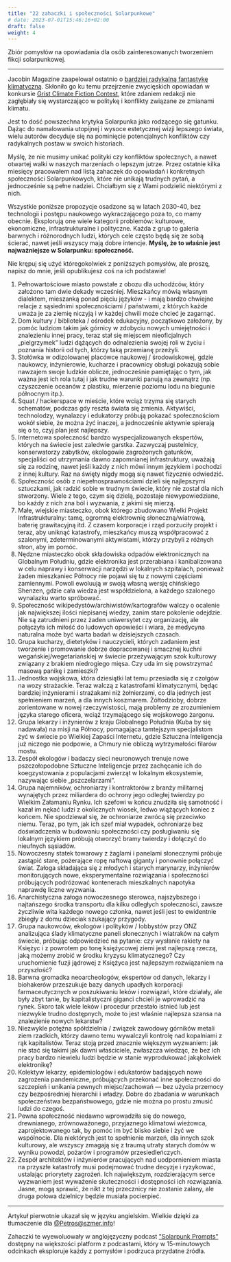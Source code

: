 ```yaml
---
title: "22 zahaczki i społeczności Solarpunkowe"
# date: 2023-07-01T15:46:16+02:00
draft: false
weight: 4
---
```


Zbiór pomysłów na opowiadania dla osób zainteresowanych tworzeniem fikcji solarpunkowej.

---

Jacobin Magazine zaapelował ostatnio o [bardziej radykalną fantastykę klimatyczną]((https://www.jacobinmag.com/2021/10/climate-fiction-imagine-2200-grist-review-futurism)). Skłoniło go ku temu przejrzenie zwycięskich opowiadań w konkursie [Grist Climate Fiction Contest](https://grist.org/fix/series/imagine-2200-climate-fiction/), które zdaniem redakcji nie zagłębiały się wystarczająco w politykę i konflikty związane ze zmianami klimatu.

Jest to dość powszechna krytyka Solarpunka jako rodzącego się gatunku. Dążąc do namalowania utopijnej i wysoce estetycznej wizji lepszego świata, wielu autorów decyduje się na pominięcie  potencjalnych konfliktów czy radykalnych postaw w swoich historiach.

Myślę, że nie musimy unikać polityki czy konfliktów społecznych, a nawet otwartej walki w naszych marzeniach o lepszym jutrze. Przez ostatnie kilka miesięcy pracowałem nad listą zahaczek do opowiadań i konkretnych społeczności Solarpunkowych, które nie unikają trudnych pytań, a jednocześnie są pełne nadziei. Chciałbym się z Wami podzielić niektórymi z nich.

Wszystkie poniższe propozycje osadzone są w latach 2030-40, bez technologii i postępu naukowego wykraczającego poza to, co mamy obecnie. Eksplorują one wiele kategorii problemów: kulturowe, ekonomiczne, infrastrukturalne i polityczne. Każda z grup to galeria barwnych i różnorodnych ludzi, których cele często będą się ze sobą ścierać, nawet jeśli wszyscy mają dobre intencje. **Myślę, że to właśnie jest najważniejsze w Solarpunku: społeczność.**

Nie krępuj się użyć któregokolwiek z poniższych pomysłów, ale proszę, napisz do mnie, jeśli opublikujesz coś na ich podstawie!

1. Pełnowartościowe miasto powstałe z obozu dla uchodźców, który założono tam dwie dekady wcześniej. Mieszkańcy mówią własnym dialektem, mieszanką ponad pięciu języków - i mają bardzo chwiejne relacje z sąsiednimi społecznościami / państwami, z których każde uważa je za ziemię niczyją i w każdej chwili może chcieć je zagarnąć.
2. Dom kultury / biblioteka / ośrodek edukacyjny, początkowo założony, by pomóc ludziom takim jak górnicy w zdobyciu nowych umiejętności i znalezieniu innej pracy, teraz stał się miejscem nieoficjalnych „pielgrzymek” ludzi dążących do odnalezienia swojej roli w życiu i poznania historii od tych, którzy taką przemianę przeżyli.
3. Stołówka w odizolowanej placówce naukowej / środowiskowej, gdzie naukowcy, inżynierowie, kucharze i pracownicy obsługi pokazują sobie nawzajem swoje ludzkie oblicze, jednocześnie pamiętając o tym, jak ważna jest ich rola tutaj i jak trudne warunki panują na zewnątrz (np. czyszczenie oceanów z plastiku, mierzenie poziomu lodu na biegunie północnym itp.).
4. Squat / hackerspace w mieście, które wciąż trzyma się starych schematów, podczas gdy reszta świata się zmienia. Aktywiści, technolodzy, wynalazcy i edukatorzy próbują pokazać społecznościom wokół siebie, że można żyć inaczej, a jednocześnie aktywnie spierają się o to, czyj plan jest najlepszy.
5. Internetowa społeczność bardzo wyspecjalizowanych ekspertów, których na świecie jest zaledwie garstka. Zazwyczaj pustelnicy, konserwatorzy zabytków, ekologowie zagrożonych gatunków, specjaliści od utrzymania dawno zapomnianej infrastruktury, uważają się za rodzinę, nawet jeśli każdy z nich mówi innym językiem i pochodzi z innej kultury. Raz na święty nigdy mogą się nawet fizycznie odwiedzić.
6. Społeczność osób z niepełnosprawnościami dzieli się najlepszymi sztuczkami, jak radzić sobie w trudnym świecie, który nie został dla nich stworzony. Wiele z tego, czym się dzielą, pozostaje niewypowiedziane, bo każdy z nich zna ból i wyzwania, z jakimi się mierzą.
7. Małe, wiejskie miasteczko, obok którego zbudowano Wielki Projekt Infrastrukturalny: tamę, ogromną elektrownię słoneczną/wiatrową, baterię grawitacyjną itd. Z czasem korporacje i rząd porzuciły projekt i teraz, aby uniknąć katastrofy, mieszkańcy muszą współpracować z szalonymi, zdeterminowanymi aktywistami, którzy przybyli z różnych stron, aby im pomóc.
8. Nędzne miasteczko obok składowiska odpadów elektronicznych na Globalnym Południu, gdzie elektronika jest przerabiana i kanibalizowana w celu naprawy i konserwacji narzędzi w lokalnych szpitalach, ponieważ żaden mieszkaniec Północy nie pojawi się tu z nowymi częściami zamiennymi. Powoli ewoluują w swoją własną wersję chińskiego Shenzen, gdzie cała wiedza jest współdzielona, a każdego szalonego wynalazku warto spróbować.
9. Społeczność wikipedystów/archiwistów/kartografów walczy o ocalenie jak największej ilości niepisanej wiedzy, zanim stare pokolenie odejdzie. Nie są zatrudnieni przez żaden uniwersytet czy organizację, ale połączyła ich miłość do ludowych opowieści i wiara, że medycyna naturalna może być warta badań w dzisiejszych czasach.
10. Grupa kucharzy, dietetyków i nauczycieli, których zadaniem jest tworzenie i promowanie dobrze dopracowanej i smacznej kuchni wegańskiej/wegetariańskiej w świecie przeżywającym szok kulturowy związany z brakiem niedrogiego mięsa. Czy uda im się powstrzymać masową panikę i zamieszki?
11. Jednostka wojskowa, która dziesiątki lat temu przesiadła się z czołgów na wozy strażackie. Teraz walczą z katastrofami klimatycznymi, będąc bardziej inżynierami i strażakami niż żołnierzami, co dla jednych jest spełnieniem marzeń, a dla innych koszmarem. Żółtodzioby, dobrze zorientowane w nowej rzeczywistości, mają problemy ze zrozumieniem języka starego oficera, wciąż trzymającego się wojskowego żargonu.
12. Grupa lekarzy i inżynierów z kraju Globalnego Południa (Kuba by się nadawała) na misji na Północy, pomagająca tamtejszym specjalistom żyć w świecie po Wielkiej Zapaści Internetu, gdzie Sztuczna Inteligencja już niczego nie podpowie, a Chmury nie obliczą wytrzymałości filarów mostu.
13. Zespół ekologów i badaczy sieci neuronowych trenuje nowe pszczołopodobne Sztuczne Inteligencje przez zachęcanie ich do koegzystowania z populacjami zwierząt w lokalnym ekosystemie, nazywając siebie „pszczelarzami”.
14. Grupa najemników, ochroniarzy i kontraktorów z branży militarnej wynajętych przez miliardera do ochrony jego odległej twierdzy po Wielkim Załamaniu Rynku. Ich szefowi w końcu znudziła się samotność i kazał im nękać ludzi z okolicznych wiosek, ledwo wiążących koniec z końcem. Nie spodziewał się, że ochroniarze zwrócą się przeciwko niemu. Teraz, po tym, jak ich szef miał wypadek, ochroniarze bez doświadczenia w budowaniu społeczności czy posługiwaniu się lokalnym językiem próbują otworzyć bramy twierdzy i dołączyć do nieufnych sąsiadów.
15. Nowoczesny statek towarowy z żaglami i panelami słonecznymi próbuje zastąpić stare, pożerające ropę naftową giganty i ponownie połączyć świat. Załoga składająca się z młodych i starych marynarzy, inżynierów monitorujących nowe, eksperymentalne rozwiązania i społeczności próbujących podróżować kontenerach mieszkalnych napotyka naprawdę liczne wyzwania.
16. Anarchistyczna załoga nowoczesnego sterowca, najszybszego i najtańszego środka transportu dla kilku odległych społeczności, zawsze życzliwie wita każdego nowego członka, nawet jeśli jest to ewidentnie zbiegły z domu dzieciak szukający przygody.
17. Grupa naukowców, ekologów i polityków / lobbystów przy ONZ analizująca ślady klimatyczne paneli słonecznych i wiatraków na całym świecie, próbując odpowiedzieć na pytanie: czy wysłanie rakiety na Księżyc i z powrotem po tonę księżycowej ziemi jest najlepszą rzeczą, jaką możemy zrobić w środku kryzysu klimatycznego? Czy uruchomienie fuzji jądrowej z Księżyca jest najlepszym rozwiązaniem na przyszłość?
18. Barwna gromadka neoarcheologów, ekspertów od danych, lekarzy i biohakerów przeszukuje bazy danych upadłych korporacji farmaceutycznych w poszukiwaniu leków i rozwiązań, które działały, ale były zbyt tanie, by kapitalistyczni giganci chcieli je wprowadzić na rynek. Skoro tak wiele leków i procedur przestało istnieć lub jest niezwykle trudno dostępnych, może to jest właśnie najlepsza szansa na znalezienie nowych lekarstw?
19. Niezwykle potężna spółdzielnia / związek zawodowy górników metali ziem rzadkich, którzy dawno temu wywalczyli kontrolę nad kopalniami z rąk kapitalistów. Teraz stoją przed znacznie większym wyzwaniem: jak nie stać się takimi jak dawni właściciele, zwłaszcza wiedząc, że bez ich pracy bardzo niewielu ludzi będzie w stanie wyprodukować jakąkolwiek elektronikę?
20. Kolektyw lekarzy, epidemiologów i edukatorów badających nowe zagrożenia pandemiczne, próbujących przekonać inne społeczności do szczepień i unikania pewnych miejsc/zachowań — bez użycia przemocy czy bezpośredniej hierarchii i władzy. Dobre do zbadania w warunkach społeczeństwa bezpaństwowego, gdzie nie można po prostu zmusić ludzi do czegoś.
21. Pewna społeczność niedawno wprowadziła się do nowego, drewnianego, zrównoważonego, przyjaznego klimatowi wieżowca, zaprojektowanego tak, by pomóc im być blisko siebie i żyć we wspólnocie. Dla niektórych jest to spełnienie marzeń, dla innych szok kulturowy, ale wszyscy zmagają się z traumą utraty starych domów w wyniku powodzi, pożarów i programów przesiedleńczych.
22. Zespół architektów i inżynierów pracujących nad uodpornieniem miasta na przyszłe katastrofy musi podejmować trudne decyzje i ryzykować, ustalając priorytety zagrożeń. Ich największym, rozdzierającym serce wyzwaniem jest wyważenie skuteczności i dostępności ich rozwiązania. Jasne, mogą sprawić, że nikt z tej przecznicy nie zostanie zalany, ale druga połowa dzielnicy będzie musiała pocierpieć.

---

Artykuł pierwotnie ukazał się w języku angielskim. Wielkie dzięki za tłumaczenie dla  [@Petros@szmer.info](https://szmer.info/post/11699)!

Zahaczki te wyewoluowały w anglojęzyczny podcast ["Solarpunk Prompts"](https://podcast.tomasino.org/@SolarpunkPrompts) dostępny na większości platform z podcastami, który w 15-minutowych odcinkach eksploruje każdy z pomysłów i podrzuca przydatne źródła.